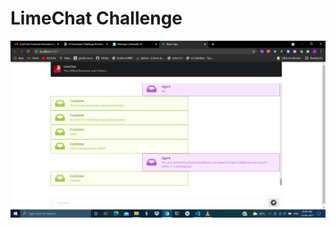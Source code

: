 # LimeChat Challenge
![screenshot](https://github.com/AdityaKomawar/limechat_Task/blob/master/LimeChat.png?raw=true)
